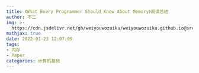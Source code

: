 ```yaml
---
title: 《What Every Programmer Should Know About Memory》阅读总结
author: 不二
img: >-
  https://cdn.jsdelivr.net/gh/weiyouwozuiku/weiyouwozuiku.github.io@src/source/_posts/PageImg/
mathjax: true
date: 2022-01-23 12:07:09
tags: 
- 内存
- Paper
categories: 计算机基础
---
```

